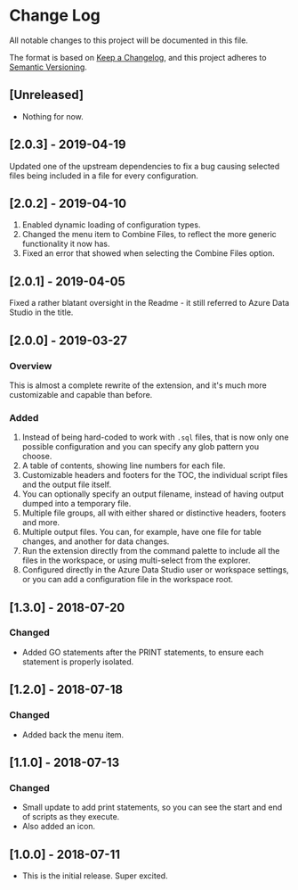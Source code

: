 # Change Log
All notable changes to this project will be documented in this file.

The format is based on [Keep a Changelog](https://keepachangelog.com/en/1.0.0/),
and this project adheres to [Semantic Versioning](https://semver.org/spec/v2.0.0.html).

## [Unreleased]

* Nothing for now.

## [2.0.3] - 2019-04-19

Updated one of the upstream dependencies to fix a bug causing selected files being included in a file for every configuration.

## [2.0.2] - 2019-04-10

1. Enabled dynamic loading of configuration types.
2. Changed the menu item to Combine Files, to reflect the more generic functionality it now has.
3. Fixed an error that showed when selecting the Combine Files option.

## [2.0.1] - 2019-04-05

Fixed a rather blatant oversight in the Readme - it still referred to Azure Data Studio in the title.

## [2.0.0] - 2019-03-27

### Overview
This is almost a complete rewrite of the extension, and it's much more customizable and capable than before.

### Added
1. Instead of being hard-coded to work with `.sql` files, that is now only one possible configuration and you can specify any glob pattern you choose.
2. A table of contents, showing line numbers for each file.
3. Customizable headers and footers for the TOC, the individual script files and the output file itself.
4. You can optionally specify an output filename, instead of having output dumped into a temporary file.
5. Multiple file groups, all with either shared or distinctive headers, footers and more.
6. Multiple output files. You can, for example, have one file for table changes, and another for data changes.
7. Run the extension directly from the command palette to include all the files in the workspace, or using multi-select from the explorer.
8. Configured directly in the Azure Data Studio user or workspace settings, or you can add a configuration file in the workspace root.

## [1.3.0] - 2018-07-20

### Changed

* Added GO statements after the PRINT statements, to ensure each statement is properly isolated.

## [1.2.0] - 2018-07-18

### Changed

* Added back the menu item.

## [1.1.0] - 2018-07-13

### Changed

* Small update to add print statements, so you can see the start and end of scripts as they execute.
* Also added an icon.

## [1.0.0] - 2018-07-11

* This is the initial release. Super excited.

